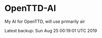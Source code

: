 # OpenTTD-AI
My AI for OpenTTD, will use primarily air

Latest backup: Sun Aug 25 00:19:01 UTC 2019
